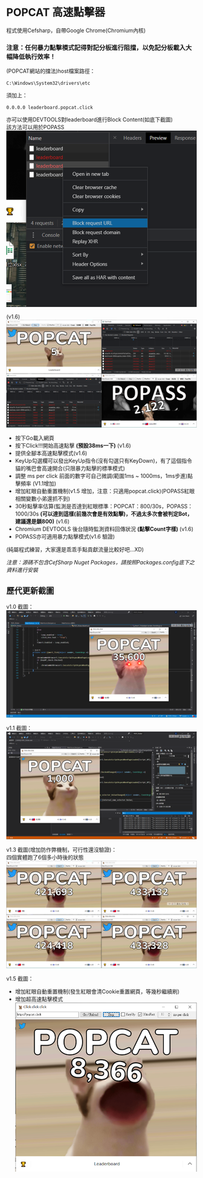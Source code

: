 # POPCAT 高速點擊器
程式使用Cefsharp，自帶Google Chrome(Chromium內核)  
  
### 注意：任何暴力點擊模式記得對記分板進行阻擋，以免記分板載入大幅降低執行效率！
(POPCAT網站的擋法)host檔案路徑：  
```
C:\Windows\System32\drivers\etc
```
須加上：  
```
0.0.0.0 leaderboard.popcat.click
```
亦可以使用DEVTOOLS對leaderboard進行Block Content(如底下截圖)  
該方法可以用於POPASS  
![Screenshot](CAP5.png)
  
(v1.6)  
![Screenshot](CAP6.png)
  
* 按下Go載入網頁
* 按下Click!!!開始高速點擊 **(預設38ms一下)** (v1.6)
* 提供全腳本高速點擊模式(v1.6)
* KeyUp勾選欄可以發出KeyUp指令(沒有勾選只有KeyDown)，有了這個指令貓的嘴巴會高速開合(只限暴力點擊的標準模式)
* 調整 ms per click 前面的數字可自己微調(範圍1ms ~ 1000ms，1ms步進)點擊頻率 (V1.1增加)
* 增加紅眼自動重置機制(v1.5 增加，注意：只適用popcat.click)(POPASS紅眼相關變數小弟還抓不到)
* 30秒點擊率估算(監測是否達到紅眼標準：POPCAT：800/30s，POPASS：1000/30s **(可以達到這樣(前幾次會是有效點擊)，不過太多次會被判定Bot，建議還是鎖800)** (v1.6)
* Chromium DEVTOOLS 後台隨時監測資料回傳狀況 **(點擊Count字樣)** (v1.6)
* POPASS亦可適用暴力點擊模式(v1.6 驗證)
  
(純屬程式練習，大家還是乖乖手點貢獻流量比較好吧...XD)  
  
*注意：源碼不包含CefSharp Nuget Packages，請按照Packages.config底下之資料進行安裝*  
  
## 歷代更新截圖
  
v1.0 截圖：  
![Screenshot](CAP.png)
  
v1.1 截圖：  
![Screenshot](CAP2.png)
  
v1.3 截圖(增加防作弊機制，可行性還沒驗證)：  
四個實體跑了6個多小時後的狀態  
![Screenshot](CAP3.png)
  
v1.5 截圖：  
* 增加紅眼自動重置機制(發生紅眼會清Cookie重置網頁，等幾秒繼續刷)
* 增加超高速點擊模式
![Screenshot](CAP4.png)